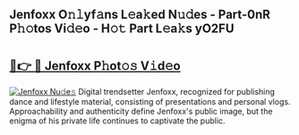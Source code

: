 ## Jenfoxx O𝚗𝚕yf𝚊ns L𝚎a𝚔ed N𝚞𝚍es - Part-0nR P𝚑𝚘tos Vi𝚍𝚎o - H𝚘𝚝 Part L𝚎a𝚔s yO2FU

# <h2><a href="http://kf1r6o1.oniu.top/?m=Jenfoxx">🔗👉 🔴 Jenfoxx P𝚑ot𝚘𝚜 V𝚒d𝚎o</a></h2>

[![Jenfoxx Nu𝚍e𝚜](https://i.imgur.com/0qMVB7G.gif)](http://kf1r6o1.oniu.top/?m=Jenfoxx)
Digital trendsetter Jenfoxx, recognized for publishing dance and lifestyle material, consisting of presentations and personal vlogs. Approachability and authenticity define Jenfoxx's public image, but the enigma of his private life continues to captivate the public.  
